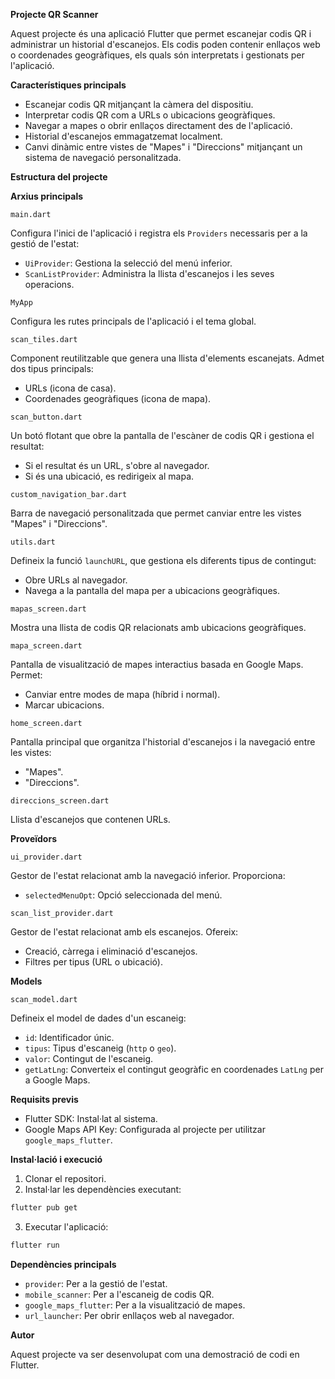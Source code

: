 **Projecte QR Scanner**

Aquest projecte és una aplicació Flutter que permet escanejar codis QR i administrar un historial d'escanejos. Els codis poden contenir enllaços web o coordenades geogràfiques, els quals són interpretats i gestionats per l'aplicació.

**Característiques principals**

- Escanejar codis QR mitjançant la càmera del dispositiu.
- Interpretar codis QR com a URLs o ubicacions geogràfiques.
- Navegar a mapes o obrir enllaços directament des de l'aplicació.
- Historial d'escanejos emmagatzemat localment.
- Canvi dinàmic entre vistes de "Mapes" i "Direccions" mitjançant un sistema de navegació personalitzada.

**Estructura del projecte**

**Arxius principals**

`main.dart`

Configura l'inici de l'aplicació i registra els `Providers` necessaris per a la gestió de l'estat:

- `UiProvider`: Gestiona la selecció del menú inferior.
- `ScanListProvider`: Administra la llista d'escanejos i les seves operacions.

`MyApp`

Configura les rutes principals de l'aplicació i el tema global.

`scan_tiles.dart`

Component reutilitzable que genera una llista d'elements escanejats. Admet dos tipus principals:

- URLs (icona de casa).
- Coordenades geogràfiques (icona de mapa).

`scan_button.dart`

Un botó flotant que obre la pantalla de l'escàner de codis QR i gestiona el resultat:

- Si el resultat és un URL, s'obre al navegador.
- Si és una ubicació, es redirigeix al mapa.

`custom_navigation_bar.dart`

Barra de navegació personalitzada que permet canviar entre les vistes "Mapes" i "Direccions".

`utils.dart`

Defineix la funció `launchURL`, que gestiona els diferents tipus de contingut:

- Obre URLs al navegador.
- Navega a la pantalla del mapa per a ubicacions geogràfiques.

`mapas_screen.dart`

Mostra una llista de codis QR relacionats amb ubicacions geogràfiques.

`mapa_screen.dart`

Pantalla de visualització de mapes interactius basada en Google Maps. Permet:

- Canviar entre modes de mapa (híbrid i normal).
- Marcar ubicacions.

`home_screen.dart`

Pantalla principal que organitza l'historial d'escanejos i la navegació entre les vistes:

- "Mapes".
- "Direccions".

`direccions_screen.dart`

Llista d'escanejos que contenen URLs.

**Proveïdors**

`ui_provider.dart`

Gestor de l'estat relacionat amb la navegació inferior. Proporciona:

- `selectedMenuOpt`: Opció seleccionada del menú.

`scan_list_provider.dart`

Gestor de l'estat relacionat amb els escanejos. Ofereix:

- Creació, càrrega i eliminació d'escanejos.
- Filtres per tipus (URL o ubicació).

**Models**

`scan_model.dart`

Defineix el model de dades d'un escaneig:

- `id`: Identificador únic.
- `tipus`: Tipus d'escaneig (`http` o `geo`).
- `valor`: Contingut de l'escaneig.
- `getLatLng`: Converteix el contingut geogràfic en coordenades `LatLng` per a Google Maps.

**Requisits previs**

- Flutter SDK: Instal·lat al sistema.
- Google Maps API Key: Configurada al projecte per utilitzar `google_maps_flutter`.

**Instal·lació i execució**

1. Clonar el repositori.
2. Instal·lar les dependències executant:

```bash
flutter pub get
```

3. Executar l'aplicació:

```bash
flutter run
```

**Dependències principals**

- `provider`: Per a la gestió de l'estat.
- `mobile_scanner`: Per a l'escaneig de codis QR.
- `google_maps_flutter`: Per a la visualització de mapes.
- `url_launcher`: Per obrir enllaços web al navegador.

**Autor**

Aquest projecte va ser desenvolupat com una demostració de codi en Flutter.

